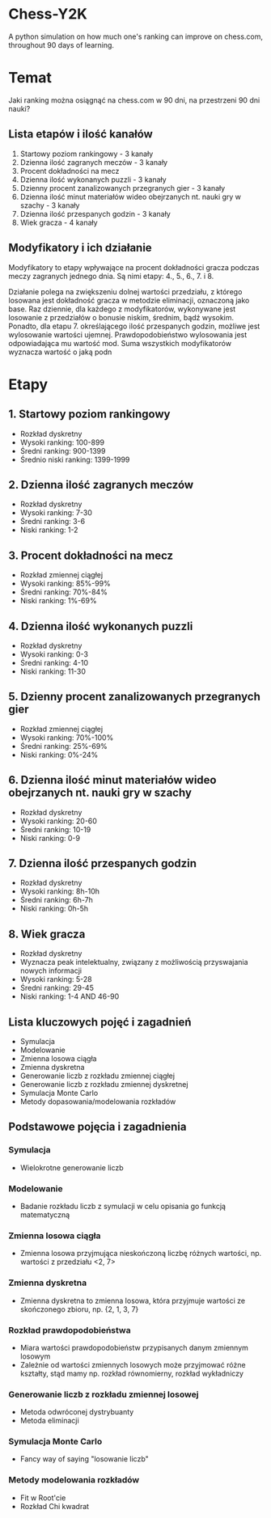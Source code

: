 # Chess-Y2K
A python simulation on how much one's ranking can improve on chess.com, 
throughout 90 days of learning.


# Temat
Jaki ranking można osiągnąć na chess.com w 90 dni, na przestrzeni 90 dni nauki?


## Lista etapów i ilość kanałów 
1. Startowy poziom rankingowy - 3 kanały
2. Dzienna ilość zagranych meczów - 3 kanały
3. Procent dokładności na mecz 
4. Dzienna ilość wykonanych puzzli - 3 kanały
5. Dzienny procent zanalizowanych przegranych gier - 3 kanały
6. Dzienna ilość minut materiałów wideo obejrzanych nt. nauki gry w szachy - 3 kanały
7. Dzienna ilość przespanych godzin - 3 kanały
8. Wiek gracza - 4 kanały


## Modyfikatory i ich działanie
Modyfikatory to etapy wpływające na procent dokładności gracza podczas meczy zagranych jednego dnia.
Są nimi etapy: 4., 5., 6., 7. i 8.

Działanie polega na zwiększeniu dolnej wartości przedziału, z którego losowana jest dokładność gracza 
w metodzie eliminacji, oznaczoną jako base. 
Raz dziennie, dla każdego z modyfikatorów, wykonywane jest losowanie z przedziałów o bonusie niskim, średnim, bądź wysokim. 
Ponadto, dla etapu 7. określającego ilość przespanych godzin, możliwe jest wylosowanie wartości ujemnej. Prawdopodobieństwo wylosowania  jest odpowiadająca mu wartość mod. Suma wszystkich modyfikatorów wyznacza wartość
o jaką podn

# Etapy
## 1. Startowy poziom rankingowy
- Rozkład dyskretny
- Wysoki ranking: 100-899
- Średni ranking: 900-1399
- Średnio niski ranking: 1399-1999

## 2. Dzienna ilość zagranych meczów
- Rozkład dyskretny
- Wysoki ranking: 7-30
- Średni ranking: 3-6 
- Niski ranking: 1-2 

## 3. Procent dokładności na mecz 
- Rozkład zmiennej ciągłej 
- Wysoki ranking: 85%-99%
- Średni ranking: 70%-84% 
- Niski ranking: 1%-69% 

## 4. Dzienna ilość wykonanych puzzli 
- Rozkład dyskretny 
- Wysoki ranking: 0-3 
- Średni ranking: 4-10 
- Niski ranking: 11-30 

## 5. Dzienny procent zanalizowanych przegranych gier 
- Rozkład zmiennej ciągłej 
- Wysoki ranking: 70%-100%
- Średni ranking: 25%-69%
- Niski ranking: 0%-24%

## 6. Dzienna ilość minut materiałów wideo obejrzanych nt. nauki gry w szachy 
- Rozkład dyskretny 
- Wysoki ranking: 20-60
- Średni ranking: 10-19
- Niski ranking: 0-9

## 7. Dzienna ilość przespanych godzin 
- Rozkład dyskretny 
- Wysoki ranking: 8h-10h
- Średni ranking: 6h-7h
- Niski ranking: 0h-5h

## 8. Wiek gracza 
- Rozkład dyskretny 
- Wyznacza peak intelektualny, związany z możliwością przyswajania nowych informacji 
- Wysoki ranking: 5-28
- Średni ranking: 29-45
- Niski ranking: 1-4 AND 46-90


## Lista kluczowych pojęć i zagadnień
- Symulacja
- Modelowanie
- Zmienna losowa ciągła
- Zmienna dyskretna
- Generowanie liczb z rozkładu zmiennej ciągłej
- Generowanie liczb z rozkładu zmiennej dyskretnej
- Symulacja Monte Carlo
- Metody dopasowania/modelowania rozkładów

## Podstawowe pojęcia i zagadnienia
### Symulacja
- Wielokrotne generowanie liczb

### Modelowanie
- Badanie rozkładu liczb z symulacji w celu opisania go funkcją matematyczną

### Zmienna losowa ciągła
- Zmienna losowa przyjmująca nieskończoną liczbę różnych wartości, np. wartości z przedziału <2, 7> 

### Zmienna dyskretna
- Zmienna dyskretna to zmienna losowa, która przyjmuje wartości ze skończonego zbioru, np. {2, 1, 3, 7}

### Rozkład prawdopodobieństwa
- Miara wartości prawdopodobieństw przypisanych danym zmiennym losowym
- Zależnie od wartości zmiennych losowych może przyjmować różne kształty, stąd mamy np. rozkład równomierny, rozkład wykładniczy

### Generowanie liczb z rozkładu zmiennej losowej
- Metoda odwróconej dystrybuanty
- Metoda eliminacji

### Symulacja Monte Carlo
- Fancy way of saying "losowanie liczb" 

### Metody modelowania rozkładów
- Fit w Root'cie
- Rozkład Chi kwadrat
